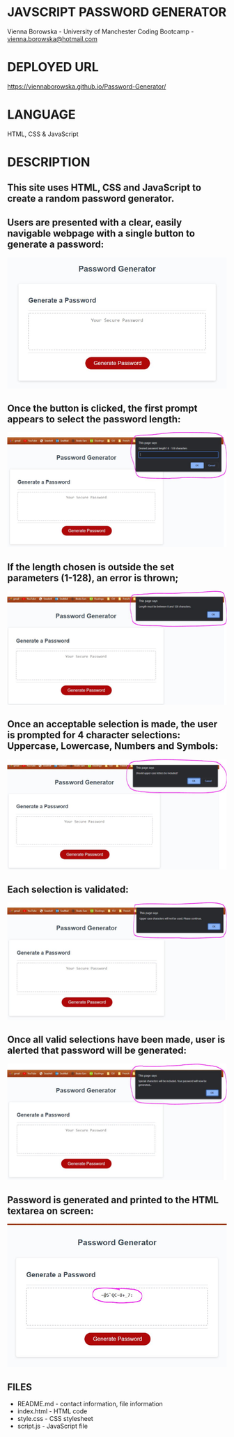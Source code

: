 # JAVSCRIPT PASSWORD GENERATOR
Vienna Borowska - University of Manchester Coding Bootcamp - vienna.borowska@hotmail.com


# DEPLOYED URL
https://viennaborowska.github.io/Password-Generator/


# LANGUAGE
HTML, CSS & JavaScript


# DESCRIPTION
## This site uses HTML, CSS and JavaScript to create a random password generator. 

## Users are presented with a clear, easily navigable webpage with a single button to generate a password:

![Screenshot](./Screenshots/Site1.jpg)

## Once the button is clicked, the first prompt appears to select the password length:

![Password-Generator Screenshots](Screenshots/Site2.jpg)

## If the length chosen is outside the set parameters (1-128), an error is thrown;

![Password-Generator Screenshots](Screenshots/Site3.jpg)

## Once an acceptable selection is made, the user is prompted for 4 character selections: Uppercase, Lowercase, Numbers and Symbols:

![Password-Generator Screenshots](Screenshots/Site4.jpg)

## Each selection is validated:

![Password-Generator Screenshots](Screenshots/Site5.jpg) 

## Once all valid selections have been made, user is alerted that password will be generated:

![Password-Generator Screenshots](Screenshots/Site6.jpg) 

## Password is generated and printed to the HTML textarea on screen:

![Password-Generator Screenshots](Screenshots/Site7.jpg) 


## FILES
* README.md - contact information, file information
* index.html - HTML code
* style.css - CSS stylesheet
* script.js - JavaScript file

